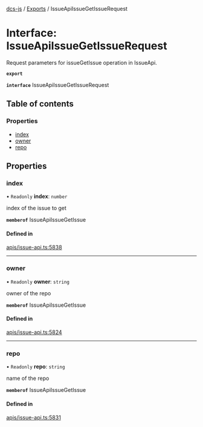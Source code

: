 [dcs-js](../README.md) / [Exports](../modules.md) / IssueApiIssueGetIssueRequest

# Interface: IssueApiIssueGetIssueRequest

Request parameters for issueGetIssue operation in IssueApi.

**`export`**

**`interface`** IssueApiIssueGetIssueRequest

## Table of contents

### Properties

- [index](IssueApiIssueGetIssueRequest.md#index)
- [owner](IssueApiIssueGetIssueRequest.md#owner)
- [repo](IssueApiIssueGetIssueRequest.md#repo)

## Properties

### <a id="index" name="index"></a> index

• `Readonly` **index**: `number`

index of the issue to get

**`memberof`** IssueApiIssueGetIssue

#### Defined in

[apis/issue-api.ts:5838](https://github.com/unfoldingWord/dcs-js/blob/b29eb7a/apis/issue-api.ts#L5838)

___

### <a id="owner" name="owner"></a> owner

• `Readonly` **owner**: `string`

owner of the repo

**`memberof`** IssueApiIssueGetIssue

#### Defined in

[apis/issue-api.ts:5824](https://github.com/unfoldingWord/dcs-js/blob/b29eb7a/apis/issue-api.ts#L5824)

___

### <a id="repo" name="repo"></a> repo

• `Readonly` **repo**: `string`

name of the repo

**`memberof`** IssueApiIssueGetIssue

#### Defined in

[apis/issue-api.ts:5831](https://github.com/unfoldingWord/dcs-js/blob/b29eb7a/apis/issue-api.ts#L5831)
